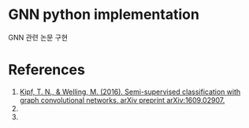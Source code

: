 # GNN python implementation

GNN 관련 논문 구현 


# References

1. [Kipf, T. N., & Welling, M. (2016). Semi-supervised classification with graph convolutional networks. arXiv preprint arXiv:1609.02907.](https://arxiv.org/pdf/1609.02907.pdf)
1.
1.
